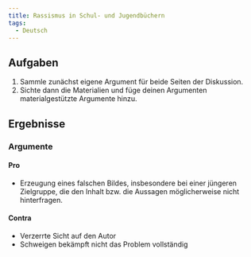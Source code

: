 ```yaml
---
title: Rassismus in Schul- und Jugendbüchern
tags:
  - Deutsch
---
```


## Aufgaben

1. Sammle zunächst eigene Argument für beide Seiten der Diskussion.
2. Sichte dann die Materialien und füge deinen Argumenten materialgestützte Argumente hinzu.

## Ergebnisse

### Argumente

#### Pro

- Erzeugung eines falschen Bildes, insbesondere bei einer jüngeren Zielgruppe, die den Inhalt bzw. die Aussagen möglicherweise nicht hinterfragen.

#### Contra

- Verzerrte Sicht auf den Autor
- Schweigen bekämpft nicht das Problem vollständig